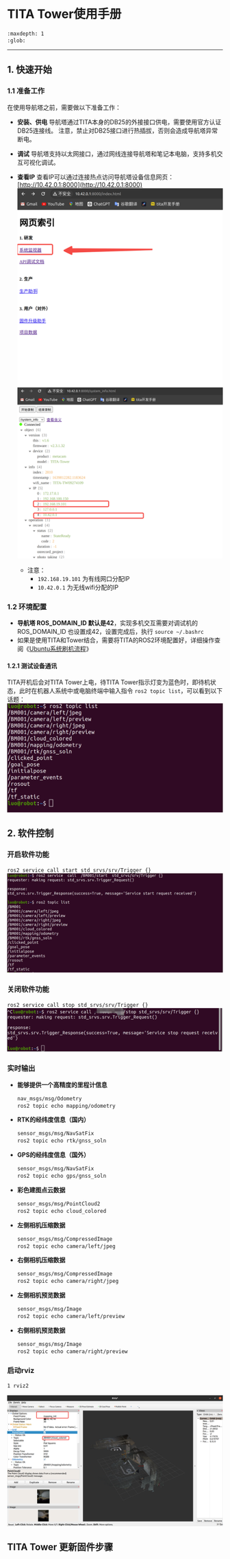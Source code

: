 # TITA Tower使用手册

```{toctree}
:maxdepth: 1
:glob:
```

------

## 1. 快速开始

### 1.1 准备工作

在使用导航塔之前，需要做以下准备工作：

- **安装、供电**
  导航塔通过TITA本身的DB25的外接接口供电，需要使用官方认证DB25连接线。
  注意，禁止对DB25接口进行热插拔，否则会造成导航塔异常断电。

- **调试**
  导航塔支持以太网接口，通过网线连接导航塔和笔记本电脑，支持多机交互可视化调试。

- **查看IP**
  查看IP可以通过连接热点访问导航塔设备信息网页：[http://10.42.0.1:8000](http://10.42.0.1:8000)
  ![t1](./../_static/t1.png)
   ![t2](./../_static/t2.png)
  - 注意：
    - `192.168.19.101` 为有线网口分配IP
    - `10.42.0.1` 为无线wifi分配的IP

### 1.2 环境配置

- **导航塔 ROS_DOMAIN_ID 默认是42**，实现多机交互需要对调试机的 ROS_DOMAIN_ID 也设置成42，设置完成后，执行 `source ~/.bashrc`
- 如果是使用TITA和Tower结合，需要将TITA的ROS2环境配置好，详细操作查阅《[Ubuntu系统刷机流程](https://tita-development-manual-uc.readthedocs.io/zh-cn/latest/pages/ubuntu-flash.html)》

#### 1.2.1 测试设备通讯

TITA开机后会对TITA Tower上电，待TITA Tower指示灯变为蓝色时，即待机状态，此时在机器人系统中或电脑终端中输入指令 `ros2 topic list`，可以看到以下话题：
 ![t3](./../_static/t3.png)

## 2. 软件控制

 
### 开启软件功能


`ros2 service call start std_srvs/srv/Trigger {}`
 ![t4](./../_static/t4.png)

### 关闭软件功能

`ros2 service call stop std_srvs/srv/Trigger {}`
 ![t5](./../_static/t5.png)

### 实时输出

- **能够提供一个高精度的里程计信息**
  ```bash
  nav_msgs/msg/Odometry
  ros2 topic echo mapping/odometry
  ```

- **RTK的经纬度信息（国内）**
  ```bash
  sensor_msgs/msg/NavSatFix
  ros2 topic echo rtk/gnss_soln
  ```

- **GPS的经纬度信息（国外）**
  ```bash
  sensor_msgs/msg/NavSatFix
  ros2 topic echo gps/gnss_soln
  ```

- **彩色建图点云数据**
  ```bash
  sensor_msgs/msg/PointCloud2
  ros2 topic echo cloud_colored
  ```

- **左侧相机压缩数据**
  ```bash
  sensor_msgs/msg/CompressedImage
  ros2 topic echo camera/left/jpeg
  ```

- **右侧相机压缩数据**
  ```bash
  sensor_msgs/msg/CompressedImage
  ros2 topic echo camera/right/jpeg
  ```

- **左侧相机预览数据**
  ```bash
  sensor_msgs/msg/Image
  ros2 topic echo camera/left/preview
  ```

- **右侧相机预览数据**
  ```bash
  sensor_msgs/msg/Image
  ros2 topic echo camera/right/preview
  ```

### 启动rviz

```bash
1 rviz2
```
 ![t6](./../_static/t6.PNG)


## TITA Tower 更新固件步骤




